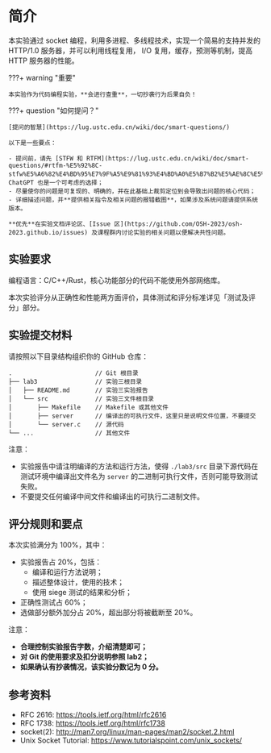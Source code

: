 # 简介

本实验通过 socket 编程，利用多进程、多线程技术，实现一个简易的支持并发的 HTTP/1.0 服务器，并可以利用线程复用， I/O 复用，缓存，预测等机制，提高 HTTP 服务器的性能。

???+ warning "重要"

    本实验作为代码编程实验，**会进行查重**，一切抄袭行为后果自负！

???+ question "如何提问？"

    [提问的智慧](https://lug.ustc.edu.cn/wiki/doc/smart-questions/)
    
    以下是一些要点：
    
    - 提问前，请先 [STFW 和 RTFM](https://lug.ustc.edu.cn/wiki/doc/smart-questions/#rtfm-%E5%92%8C-stfw%E5%A6%82%E4%BD%95%E7%9F%A5%E9%81%93%E4%BD%A0%E5%B7%B2%E5%AE%8C%E5%85%A8%E6%90%9E%E7%A0%B8%E4%BA%86)，ChatGPT 也是一个可考虑的选择；
    - 尽量使你的问题是可复现的、明确的，并在此基础上裁剪定位到会导致出问题的核心代码；
    - 详细描述问题，并**提供相关指令及相关问题的报错截图**，如果涉及系统问题请提供系统版本。
    
    **优先**在实验文档评论区、[Issue 区](https://github.com/OSH-2023/osh-2023.github.io/issues) 及课程群内讨论实验的相关问题以便解决共性问题。

## 实验要求

编程语言：C/C++/Rust，核心功能部分的代码不能使用外部网络库。

本次实验评分从正确性和性能两方面评价，具体测试和评分标准详见「测试及评分」部分。

## 实验提交材料

请按照以下目录结构组织你的 GitHub 仓库：

```
.                       // Git 根目录
├── lab3                // 实验三根目录
│   ├── README.md       // 实验三实验报告
│   └── src             // 实验三文件根目录
│       ├── Makefile    // Makefile 或其他文件
│       ├── server      // 编译出的可执行文件，这里只是说明文件位置，不要提交
│       └── server.c    // 源代码
└── ...                 // 其他文件
```

注意：

- 实验报告中请注明编译的方法和运行方法，使得 `./lab3/src` 目录下源代码在测试环境中编译出文件名为 `server` 的二进制可执行文件，否则可能导致测试失败。
- 不要提交任何编译中间文件和编译出的可执行二进制文件。

## 评分规则和要点

本次实验满分为 100%，其中：

- 实验报告占 20%，包括：
  - 编译和运行方法说明；
  - 描述整体设计，使用的技术；
  - 使用 siege 测试的结果和分析；
- 正确性测试占 60%；
- 选做部分额外加分占 20%，超出部分将被截断至 20%。

注意：

- **合理控制实验报告字数，介绍清楚即可；**
- **对 Git 的使用要求及扣分说明参照 lab2；**
- **如果确认有抄袭情况，该实验分数记为 0 分。**

## 参考资料

- RFC 2616: <https://tools.ietf.org/html/rfc2616>
- RFC 1738: <https://tools.ietf.org/html/rfc1738>
- socket(2): <http://man7.org/linux/man-pages/man2/socket.2.html>
- Unix Socket Tutorial: <https://www.tutorialspoint.com/unix_sockets/>

